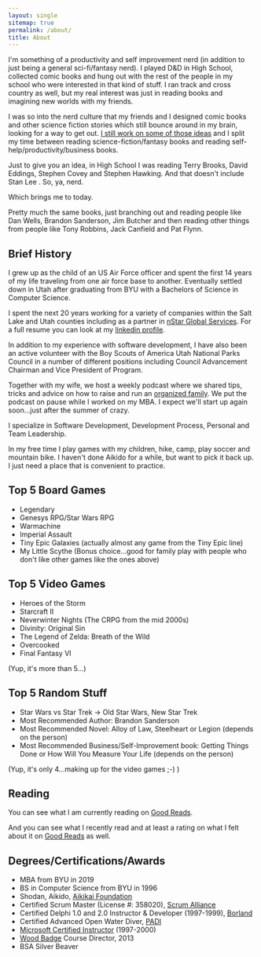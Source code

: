 ```yaml
---
layout: single
sitemap: true
permalink: /about/
title: About
---
```

I'm something of a productivity and self improvement nerd (in addition to just being a general sci-fi/fantasy nerd). I played D&D in High School, collected comic books and hung out with the rest of the people in my school who were interested in that kind of stuff. I ran track and cross country as well, but my real interest was just in reading books and imagining new worlds with my friends.

I was so into the nerd culture that my friends and I designed comic books and other science fiction stories which still bounce around in my brain, looking for a way to get out. [I still work on some of those ideas](/author) and I split my time between reading science-fiction/fantasy books and reading self-help/productivity/business books.

Just to give you an idea, in High School I was reading Terry Brooks, David Eddings, Stephen Covey and Stephen Hawking. And that doesn't include Stan Lee . So, ya, nerd.

Which brings me to today.

Pretty much the same books, just branching out and reading people like Dan Wells, Brandon Sanderson, Jim Butcher and then reading other things from people like Tony Robbins, Jack Canfield and Pat Flynn.

## Brief History

I grew up as the child of an US Air Force officer and spent the first 14 years of my life traveling from one air force base to another. Eventually settled down in Utah after graduating from BYU with a Bachelors of Science in Computer Science.

I spent the next 20 years working for a variety of companies within the Salt Lake and Utah counties including as a partner in [nStar Global Services][nstar]. For a full resume you can look at my [linkedin profile][linkedin].

In addition to my experience with software development, I have also been an active volunteer with the Boy Scouts of America Utah National Parks Council in a number of different positions including Council Advancement Chairman and Vice President of Program.

Together with my wife, we host a weekly podcast where we shared tips, tricks and advice on how to raise and run an [organized family][organized_family]. We put the podcast on pause while I worked on my MBA. I expect we'll start up again soon...just after the summer of crazy.

I specialize in Software Development, Development Process, Personal and Team Leadership.

In my free time I play games with my children, hike, camp, play soccer and mountain bike. I haven't done Aikido for a while, but want to pick it back up. I just need a place that is convenient to practice.

## Top 5 Board Games

* Legendary
* Genesys RPG/Star Wars RPG
* Warmachine
* Imperial Assault
* Tiny Epic Galaxies (actually almost any game from the Tiny Epic line)
* My Little Scythe (Bonus choice...good for family play with people who don't like other games like the ones above)

## Top 5 Video Games

* Heroes of the Storm
* Starcraft II
* Neverwinter Nights (The CRPG from the mid 2000s)
* Divinity: Original Sin
* The Legend of Zelda: Breath of the Wild
* Overcooked
* Final Fantasy VI

(Yup, it's more than 5...)

## Top 5 Random Stuff

* Star Wars vs Star Trek -> Old Star Wars, New Star Trek
* Most Recommended Author: Brandon Sanderson
* Most Recommended Novel: Alloy of Law, Steelheart or Legion (depends on the person)
* Most Recommended Business/Self-Improvement book: Getting Things Done or How Will You Measure Your Life (depends on the person)

(Yup, it's only 4...making up for the video games ;-) )

## Reading

You can see what I am currently reading on [Good Reads][goodreads_current].

And you can see what I recently read and at least a rating on what I felt about it on [Good Reads][goodreads_read] as well.

## Degrees/Certifications/Awards

* MBA from BYU in 2019
* BS in Computer Science from BYU in 1996
* Shodan, Aikido, [Aikikai Foundation][aikikai]
* Certified Scrum Master (License #: 358020), [Scrum Alliance][scrum_master]
* Certified Delphi 1.0 and 2.0 Instructor & Developer (1997-1999), [Borland][delphi]
* Certified Advanced Open Water Diver, [PADI][padi]
* [Microsoft Certified Instructor][mci] (1997-2000)
* [Wood Badge][woodbadge] Course Director, 2013
* BSA Silver Beaver

[organized_family]: http://www.organizedfamily.co
[nstar]: http://www.nstarglobal.com
[linkedin]: https://www.linkedin.com/in/digitalbias
[aikikai]: http://www.aikikai.or.jp/eng/index.html
[woodbadge]: https://en.wikipedia.org/wiki/Wood_Badge
[scrum_master]: https://www.scrumalliance.org/
[delphi]: https://groups.google.com/forum/#!topic/comp.lang.pascal.delphi.misc/mu5f2W4QSxI
[mci]: https://www.microsoft.com/en-us/learning/mct-certification.aspx
[padi]: https://www.padi.com/scuba-diving/padi-courses/course-catalog/advanced-open-water-diver-course/

[goodreads_current]: https://www.goodreads.com/review/list/5605780-david-mitchell?order=a&shelf=currently-reading&sort=position
[goodreads_read]: https://www.goodreads.com/review/list/5605780-david-mitchell?order=d&shelf=read&sort=date_read